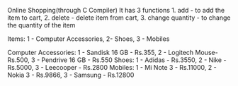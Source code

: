 Online Shopping(through C Compiler)
It has 3 functions 1. add - to add the item to cart, 2. delete - delete item from cart, 3. change quantity - to change the quantity of the item  


Items: 1 - Computer Accessories,  2- Shoes, 3 - Mobiles




















Computer Accessories: 1 - Sandisk 16 GB - Rs.355, 2 - Logitech Mouse- Rs.500, 3 - Pendrive 16 GB - Rs.550
Shoes: 1 - Adidas - Rs.3550, 2 - Nike - Rs.5000, 3 - Leecooper - Rs.2800
Mobiles: 1 - Mi Note 3 - Rs.11000, 2 - Nokia 3 - Rs.9866, 3 - Samsung - Rs.12800
